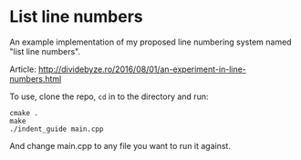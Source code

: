 # List line numbers

An example implementation of my proposed line numbering system named "list line numbers".

Article: http://dividebyze.ro/2016/08/01/an-experiment-in-line-numbers.html

To use, clone the repo, `cd` in to the directory and run:

```
cmake .
make
./indent_guide main.cpp
```

And change main.cpp to any file you want to run it against.
